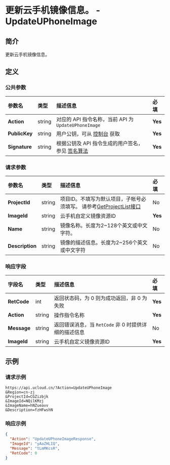 # 更新云手机镜像信息。 - UpdateUPhoneImage

## 简介

更新云手机镜像信息。









## 定义

### 公共参数

| 参数名 | 类型 | 描述信息 | 必填 |
|:---|:---|:---|:---|
| **Action**     | string  | 对应的 API 指令名称，当前 API 为 `UpdateUPhoneImage`                        | **Yes** |
| **PublicKey**  | string  | 用户公钥，可从 [控制台](https://console.ucloud.cn/uapi/apikey) 获取                                             | **Yes** |
| **Signature**  | string  | 根据公钥及 API 指令生成的用户签名，参见 [签名算法](api/summary/signature.md)  | **Yes** |

### 请求参数

| 参数名 | 类型 | 描述信息 | 必填 |
|:---|:---|:---|:---|
| **ProjectId** | string | 项目ID。不填写为默认项目，子帐号必须填写。 请参考[GetProjectList接口](https://docs.ucloud.cn/api/summary/get_project_list) |No|
| **ImageId** | string | 云手机自定义镜像资源ID |**Yes**|
| **Name** | string | 镜像名称。长度为2\~128个英文或中文字符。 |No|
| **Description** | string | 镜像的描述信息。长度为2\~256个英文或中文字符 |No|

### 响应字段

| 字段名 | 类型 | 描述信息 | 必填 |
|:---|:---|:---|:---|
| **RetCode** | int | 返回状态码，为 0 则为成功返回，非 0 为失败 |**Yes**|
| **Action** | string | 操作指令名称 |**Yes**|
| **Message** | string | 返回错误消息，当 `RetCode` 非 0 时提供详细的描述信息 |No|
| **ImageId** | string | 云手机自定义镜像资源ID |**Yes**|




## 示例

### 请求示例
    
```
https://api.ucloud.cn/?Action=UpdateUPhoneImage
&Region=cn-zj
&ProjectId=CGZizbjk
&ImageId=NQilKMzj
&ImageName=hNZueavv
&Description=fzHFwshN
```

### 响应示例
    
```json
{
  "Action": "UpdateUPhoneImageResponse",
  "ImageId": "yAaZHLIQ",
  "Message": "tLmMKcsR",
  "RetCode": 0
}
```





